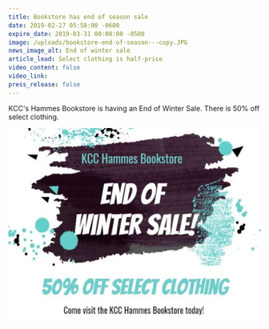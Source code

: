 ```yaml
---
title: Bookstore has end of season sale
date: 2019-02-27 05:58:00 -0600
expire_date: 2019-03-31 00:00:00 -0500
image: /uploads/bookstore-end-of-season---copy.JPG
news_image_alt: End of winter sale
article_lead: Select clothing is half-price
video_content: false
video_link:
press_release: false
---
```


KCC's Hammes Bookstore is having an End of Winter Sale. There is 50% off select clothing.

![](/uploads/bookstore-sale.JPG)

&nbsp;